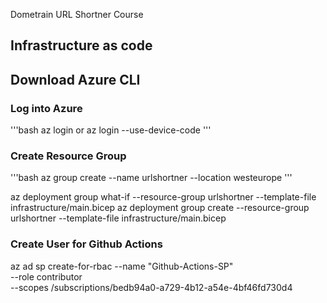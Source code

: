 Dometrain URL Shortner Course

## Infrastructure as code
## Download Azure CLI
### Log into Azure
'''bash
az login or az login --use-device-code
'''
### Create Resource Group
'''bash
az group create --name urlshortner --location westeurope
'''

az deployment group what-if --resource-group urlshortner --template-file infrastructure/main.bicep
az deployment group create --resource-group urlshortner --template-file infrastructure/main.bicep

### Create User for Github Actions
az ad sp create-for-rbac --name "Github-Actions-SP" \
                     --role contributor \
                     --scopes /subscriptions/bedb94a0-a729-4b12-a54e-4bf46fd730d4